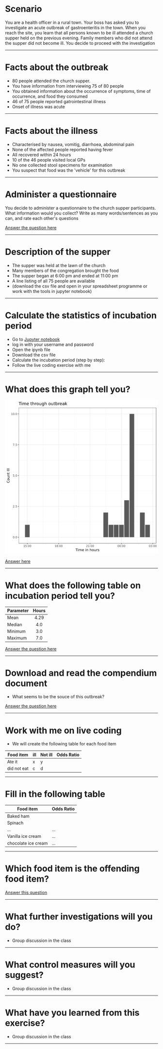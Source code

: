 # Scenario

You are a health officer in a rural town. Your boss has asked you to investigate an acute outbreak of gastroenteritis in the town. When you reach the site, you learn that all persons known to be ill attended a church supper held on the previous evening. Family members who did not attend the supper did not become ill. You decide to proceed with the investigation

---

# Facts about the outbreak
- 80 people attended the church supper. 
- You have information from interviewing 75 of 80 people
- You obtained information about the occurrence of symptoms, time of occurrence, and food they consumed
- 46 of 75 people reported gatrointestinal illness
- Onset of illness was acute

---

# Facts about the illness

- Characterised by nausea, vomitig, diarrhoea, abdominal pain
- None of the affected people reported having fever
- All recovered within 24 hours
- 10 of the 46 people visited local GPs
- No one collected stool specimens for examination
- You suspect that food was the 'vehicle' for this outbreak

---

# Administer a questionnaire
You decide to administer a questionnaire to the church supper participants. What information would you collect? Write as many words/sentences as you can, and rate each other's questions

[Answer the question here](https://www.wooclap.com/OUTBREAK)

---

# Description of the supper
- The supper was held at the lawn of the church
- Many members of the congregation brought the food
- The supper began at 6:00 pm and ended at 11:00 pm
- A line listing of all 75 people are available 
- (download the csv file and open in your spreadsheet programme or work with the tools in jupyter notebook)

---

# Calculate the statistics of incubation period

- Go to [Jupyter notebook](https://notebooks.azure.com)
- log in with your username and password
- Open the ipynb file
- Download the csv file
- Calculate the incubation period (step by step): 
- Follow the live coding exercise with me

---

# What does this graph tell you?
![outbreak curve](outbreak1.png)

[Answer here](https://www.wooclap.com/OUTBREAK)

---

# What does the following table on incubation period tell you?

| Parameter | Hours |
|:----------|:-----:|
| Mean      | 4.29  |
| Median    | 4.0   |
| Minimum   | 3.0   |
| Maximum   | 7.0   |

[Answer the question here](https://www.wooclap.com/OUTBREAK)

---

# Download and read the compendium document
- What seems to be the souce of this outbreak?

[Answer the question here](https://www.wooclap.com/OUTBREAK)

---

# Work with me on live coding
- We will create the following table for each food item

| Food item  | ill | Not ill | Odds Ratio |
|------------|-----|---------|------------|
|  Ate it    |  x  | y       |            |
| did not eat| c   | d       |            |

---

# Fill in the following table

| Food item | Odds Ratio |
|-----------|-------------------|
| Baked ham |                   |
| Spinach   |                   |
| ...      |  ...               |
| Vanilla ice cream | ...                |
| chocolate ice cream | ...       |

---

# Which food item is the offending food item?

[Answer this question](https://www.wooclap.com/OUTBREAK)

---

# What further investigations will you do?

- Group discussion in the class

---

# What control measures will you suggest?

- Group discussion in the class

---

# What have you learned from this exercise?

- Group discussion in the class

---
